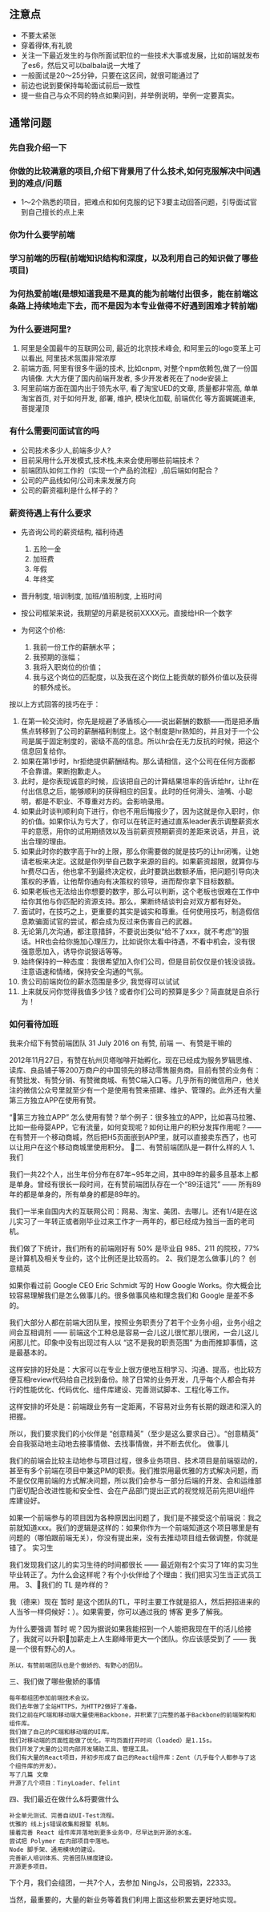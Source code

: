 ## 注意点

* 不要太紧张
* 穿着得体,有礼貌
* 关注一下最近发生的与你所面试职位的一些技术大事或发展，比如前端就发布了es6，然后又可以balbala说一大堆了
* 一般面试是20～25分钟，只要在这区间，就很可能通过了
* 前边也说到要保持每轮面试前后一致性
* 提一些自己与众不同的特点如果问到，并举例说明，举例一定要真实。

## 通常问题

### 先自我介绍一下


### 你做的比较满意的项目,介绍下背景用了什么技术,如何克服解决中间遇到的难点/问题    

* 1～2个熟悉的项目，把难点和如何克服的记下3要主动回答问题，引导面试官到自己擅长的点上来

### 你为什么要学前端

### 学习前端的历程(前端知识结构和深度，以及利用自己的知识做了哪些项目)


### 为何热爱前端(是想知道我是不是真的能为前端付出很多，能在前端这条路上持续地走下去，而不是因为本专业做得不好遇到困难才转前端)

### 为什么要进阿里? 

1. 阿里是全国最牛的互联网公司, 最近的北京技术峰会, 和阿里云的logo变革上可以看出, 阿里技术氛围非常浓厚
2. 前端方面, 阿里有很多牛逼的技术, 比如cnpm, 对整个npm依赖包,做了一份国内镜像. 大大方便了国内前端开发者, 多少开发者死在了node安装上
3. 阿里前端方面在国内出于领先水平, 看了淘宝UED的文章, 质量都非常高, 单单淘宝首页, 对于如何开发, 部署, 维护, 模块化加载, 前端优化 等方面娓娓道来, 菩提灌顶


### 有什么需要问面试官的吗

* 公司技术多少人,前端多少人?
* 目前采用什么开发模式,技术栈,未来会使用哪些前端技术？
* 前端团队如何工作的（实现一个产品的流程）,前后端如何配合？
* 公司的产品线如何/公司未来发展方向
* 公司的薪资福利是什么样子的？

### 薪资待遇上有什么要求

* 先咨询公司的薪资结构, 福利待遇
    1. 五险一金
    2. 加班费
    3. 年假
    4. 年终奖
  
* 晋升制度, 培训制度, 加班/值班制度, 上班时间
* 按公司框架来说，我期望的月薪是税前XXXX元。直接给HR一个数字
* 为何这个价格: 
    1. 我前一份工作的薪酬水平；
    2. 我预期的涨幅；
    3. 我将入职岗位的价值；
    4. 我与这个岗位的匹配度，以及我在这个岗位上能贡献的额外价值以及获得的额外成长。

按以上方式回答的技巧在于：
1. 在第一轮交流时，你先是规避了矛盾核心——说出薪酬的数额——而是把矛盾焦点转移到了公司的薪酬福利制度上。这个制度是hr熟知的，并且对于一个公司是属于固定制度的，密级不高的信息。所以hr会在无力反抗的时候，把这个信息回复给你。
2. 如果在第1步时，hr拒绝提供薪酬结构。那么请相信，这个公司在任何方面都不会靠谱。果断抱歉走人。
3. 此时，是你表现诚意的时候，应该把自己的计算结果坦率的告诉给hr，让hr在付出信息之后，能够顺利的获得相应的回复。此时的任何滑头、油嘴、小聪明，都是不职业、不尊重对方的。会影响录用。
4. 如果此时谈判顺利向下进行，你也不用后悔报少了，因为这就是你入职时，你的价值。如果你认为亏大了，你可以在转正时通过直系leader表示调整薪资水平的意愿，用你的试用期绩效以及当前薪资预期薪资的差距来说话，并且，说出合理的理由。
5. 如果此时你的数字高于hr的上限，那么你需要做的就是技巧的让hr闭嘴，让她请老板来决定。这就是你列举自己数字来源的目的。如果薪资超限，就算你与hr费尽口舌，他也拿不到最终决定权，此时要跳出数额矛盾，把问题引导向决策权的矛盾，让他帮你通向有决策权的领导，进而帮你拿下目标数额。
6. 如果老板也无法给出你想要的数字，那么可以判断，这个老板也很难在工作中给你其他与你匹配的资源支持。那么，果断终结谈判会对双方都有好处。
7. 面试时，在技巧之上，更重要的其实是诚实和尊重。任何使用技巧，制造假信息欺骗面试官的尝试，都会成为反过来伤害自己的武器。
8. 无论第几次沟通，都注意措辞，不要说出类似“给不了xxx，就不考虑”的狠话。HR也会给你施加心理压力，比如说你太看中待遇，不看中机会，没有很强意愿加入，诱导你说狠话等等。 
9. 始终保持的一种态度：我很希望加入你们公司，但是目前仅仅是价钱没谈拢。注意语速和情绪，保持安全沟通的气氛。 
10. 贵公司前端岗位的薪水范围是多少, 我觉得可以试试
11. 上来就反问你觉得我值多少钱？或者你们公司的预算是多少？简直就是自杀行为！

### 如何看待加班







我来介绍下有赞前端团队
31 July 2016 on 有赞, 前端
一、有赞是干嘛的

2012年11月27日，有赞在杭州贝塔咖啡开始孵化，现在已经成为服务罗辑思维、读库、良品铺子等200万商户的中国领先的移动零售服务商。目前有赞的业务有：有赞批发、有赞分销、有赞微商城、有赞C端入口等。几乎所有的微信用户，他关注的微信公众号里就至少有一个是使用有赞来搭建、维护、管理的。此外还有大量第三方独立APP在使用有赞。

“第三方独立APP” 怎么使用有赞？举个例子：很多独立的APP，比如喜马拉雅、比如一些母婴APP，它有流量，如何变现呢？如何让用户的积分发挥作用呢？—— 在有赞开一个移动商城，然后把H5页面嵌到APP里，就可以直接卖东西了，也可以让用户在这个移动商城里使用积分。
二、有赞前端团队是一群什么样的人
1、我们

我们一共22个人，出生年份分布在87年~95年之间，其中89年的最多且基本上都是单身。曾经有很长一段时间，在有赞前端团队存在一个“89汪诅咒” —— 所有89年的都是单身的，所有单身的都是89年的。

我们一半来自国内大的互联网公司：网易、淘宝、美团、去哪儿。还有1/4是在这儿实习了一年转正或者刚毕业过来工作才一两年的，都已经成为独当一面的老司机。

我们做了下统计，我们所有的前端刚好有 50% 是毕业自 985、211 的院校，77% 是计算机及相关专业的，这个比例还是比较高的。
2、我们是怎么做事儿的？
创意精英

如果你看过前 Google CEO Eric Schmidt 写的 How Google Works。你大概会比较容易理解我们是怎么做事儿的。很多做事风格和理念我们和 Google 是差不多的。

我们大部分人都在前端大团队里，按照业务职责分了若干个业务小组，业务小组之间会互相调剂 —— 前端这个工种总是容易一会儿这儿很忙那儿很闲，一会儿这儿闲那儿忙。印象中没有出现过有人以 “这不是我的职责范围” 为由而推卸事情，这是最基本的。

这样安排的好处是：大家可以在专业上很方便地互相学习、沟通、提高，也比较方便互相review代码给自己找到备份。除了日常的业务开发，几乎每个人都会有并行的性能优化、代码优化、组件库建设、完善测试脚本、工程化等工作。

这样安排的坏处是：前端跟业务有一定距离，不容易对业务有长期的跟进和深入的把握。

所以，我们要求我们的小伙伴是 “创意精英”（至少是这么要求自己）。“创意精英” 会自我驱动地主动地去接事情做、去找事情做，并不断去优化。
做事儿

我们的前端会比较主动地参与项目过程，很多业务项目、技术项目是前端驱动的，甚至有多个前端在项目中兼这PM的职责。我们推崇用最优雅的方式解决问题，而不是仅仅用前端的方式解决问题，所以我们会参与一部分后端的开发、会和运维部门密切配合改进性能和安全性、会在产品部门提出正式的视觉规范前先把UI组件库建设好。

如果一个前端参与的项目因为各种原因出问题了，我们是不接受这个前端说：我之前就知道xxx。我们的逻辑是这样的：如果你作为一个前端知道这个项目哪里是有问题的（哪怕跟前端无关），你没有提出来，没有去推动项目组去做调整，你就是错了。
实习生

我们发现我们这儿的实习生待的时间都很长 —— 最近刚有2个实习了1年的实习生毕业转正了。为什么会这样呢？有个小伙伴给了个理由：我们把实习生当正式员工用。
3、我们的 TL 是咋样的？

我（德来）现在 暂时 是这个团队的TL，平时主要工作就是招人，然后把招进来的人当爷一样伺候好：）。如果需要，你可以通过我的 博客 更多了解我。

为什么要强调 暂时 呢？因为据说如果我能招到一个人能把我现在干的活儿给接了，我就可以升职加薪走上人生巅峰带更大一个团队。你应该感受到了 —— 我是一个很有野心的人。

    所以，有赞前端团队也是个傲娇的、有野心的团队。

三、我们做了哪些傲娇的事情

    每年都组团参加前端技术会议。
    我们去年做了全站HTTPS，为HTTP2做好了准备。
    我们之前在PC端和移动端大量使用Backbone，并积累了完整的基于Backbone的前端架构和组件库。
    我们做了自己的PC端和移动端的UI库。
    我们对移动端的页面性能做了优化，平均页面打开时间（loaded）是1.15s。
    我们开发了大量的公司内部开发辅助工具、管理工具。
    我们有大量的React项目，并初步形成了自己的React组件库：Zent（几乎每个人都参与了这个组件库的开发）。
    写了几篇 文章
    开源了几个项目：TinyLoader、felint

四、我们最近在做什么&将要做什么

    补全单元测试、完善自动UI-Test流程。
    优雅的 线上js错误收集和报警 机制。
    接着完善 React 组件库并落地到更多业务中，尽早达到开源的水准。
    尝试把 Polymer 在内部项目中落地。
    Node 脚手架、通用模块的建设。
    完善新人培训体系、完善团队梯度建设。
    开源更多项目。

下个月，我们会组团，一共7个人，去参加 NingJs，公司报销，22333。

当然，最重要的，大量的新业务等着我们利用上面这些积累去更好地实现。
